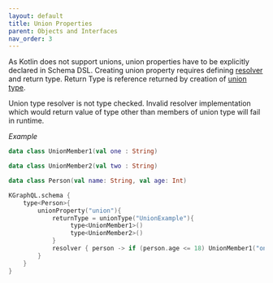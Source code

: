 ```yaml
---
layout: default
title: Union Properties
parent: Objects and Interfaces
nav_order: 3
---
```


As Kotlin does not support unions, union properties have to be explicitly declared in Schema DSL. Creating union property requires defining [resolver]({{site.baseurl}}creating-schema/resolver) and return type. Return Type is reference returned by creation of [union type]({{site.baseurl}}creating-schema/type-system/unions).

Union type resolver is not type checked. Invalid resolver implementation which would return value of type other than members of union type will fail in runtime.

*Example*

```kotlin
data class UnionMember1(val one : String)

data class UnionMember2(val two : String)

data class Person(val name: String, val age: Int)

KGraphQL.schema {
    type<Person>{
        unionProperty("union"){
            returnType = unionType("UnionExample"){
                 type<UnionMember1>()
                 type<UnionMember2>()
            }
            resolver { person -> if (person.age <= 18) UnionMember1("one") else UnionMember2("two") }
        }
    }
}
```
